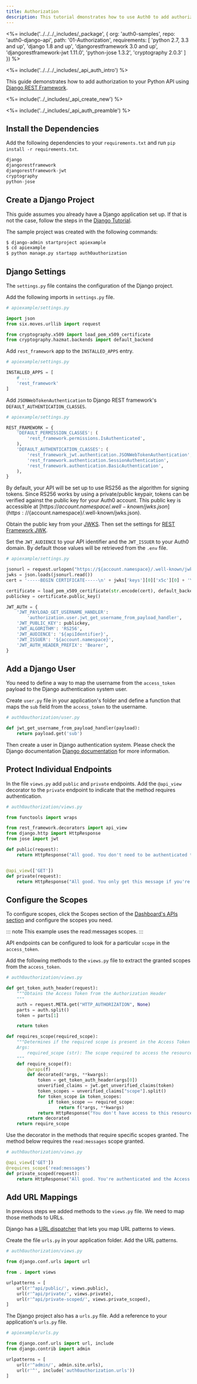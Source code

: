 ```yaml
---
title: Authorization
description: This tutorial dmonstrates how to use Auth0 to add authorization to your Django REST Framework API.
---
```


<%= include('../../../_includes/_package', {
  org: 'auth0-samples',
  repo: 'auth0-django-api',
  path: '01-Authorization',
  requirements: [
    'python 2.7, 3.3 and up',
    'django 1.8 and up',
    'djangorestframework 3.0 and up',
    'djangorestframework-jwt 1.11.0',
    'python-jose 1.3.2',
    'cryptography 2.0.3'
  ]
}) %>

<%= include('../../../_includes/_api_auth_intro') %>

This guide demonstrates how to add authorization to your Python API using [Django REST Framework](http://www.django-rest-framework.org/).

<%= include('../_includes/_api_create_new') %>

<%= include('../_includes/_api_auth_preamble') %>

## Install the Dependencies

 Add the following dependencies to your `requirements.txt` and run `pip install -r requirements.txt`.

```python
django
djangorestframework
djangorestframework-jwt
cryptography
python-jose
```

## Create a Django Project

This guide assumes you already have a Django application set up. If that is not the case, follow the steps in the [Django Tutorial](https://docs.djangoproject.com/en/1.11/intro/tutorial01/).

The sample project was created with the following commands:

```bash
$ django-admin startproject apiexample
$ cd apiexample
$ python manage.py startapp auth0authorization
```

## Django Settings

The `settings.py` file contains the configuration of the Django project.

Add the following imports in `settings.py` file.

```python
# apiexample/settings.py

import json
from six.moves.urllib import request

from cryptography.x509 import load_pem_x509_certificate
from cryptography.hazmat.backends import default_backend
```

Add `rest_framework` app to the `INSTALLED_APPS` entry.

```python
# apiexample/settings.py

INSTALLED_APPS = [
    # ...
    'rest_framework'
]
```

Add `JSONWebTokenAuthentication` to Django REST framework's `DEFAULT_AUTHENTICATION_CLASSES`.

```python
# apiexample/settings.py

REST_FRAMEWORK = {
    'DEFAULT_PERMISSION_CLASSES': (
        'rest_framework.permissions.IsAuthenticated',
    ),
    'DEFAULT_AUTHENTICATION_CLASSES': (
        'rest_framework_jwt.authentication.JSONWebTokenAuthentication',
        'rest_framework.authentication.SessionAuthentication',
        'rest_framework.authentication.BasicAuthentication',
    ),
}
```

By default, your API will be set up to use RS256 as the algorithm for signing tokens. Since RS256 works by using a private/public keypair, tokens can be verified against the public key for your Auth0 account. This public key is accessible at [https://${account.namespace}/.well-known/jwks.json](https://${account.namespace}/.well-known/jwks.json).

Obtain the public key from your [JWKS](/jwks). Then set the settings for [REST Framework JWK](http://getblimp.github.io/django-rest-framework-jwt/).

Set the `JWT_AUDIENCE` to your API identifier and the `JWT_ISSUER` to your Auth0 domain. By default those values will be retrieved from the `.env` file.

```python
# apiexample/settings.py

jsonurl = request.urlopen("https://${account.namespace}/.well-known/jwks.json")
jwks = json.loads(jsonurl.read())
cert = '-----BEGIN CERTIFICATE-----\n' + jwks['keys'][0]['x5c'][0] + '\n-----END CERTIFICATE-----'

certificate = load_pem_x509_certificate(str.encode(cert), default_backend())
publickey = certificate.public_key()

JWT_AUTH = {
    'JWT_PAYLOAD_GET_USERNAME_HANDLER':
        'authorization.user.jwt_get_username_from_payload_handler',
    'JWT_PUBLIC_KEY': publickey,
    'JWT_ALGORITHM': 'RS256',
    'JWT_AUDIENCE': '${apiIdentifier}',
    'JWT_ISSUER': '${account.namespace}',
    'JWT_AUTH_HEADER_PREFIX': 'Bearer',
}
```

## Add a Django User

You need to define a way to map the username from the `access_token` payload to the Django authentication system user.

Create `user.py` file in your application's folder and define a function that maps the `sub` field from the `access_token` to the username.

```python
# auth0authorization/user.py

def jwt_get_username_from_payload_handler(payload):
    return payload.get('sub')
```

Then create a user in Django authentication system. Please check the Django documentation [Django documentation](https://docs.djangoproject.com/en/1.11/topics/auth/default/#creating-users) for more information.

## Protect Individual Endpoints

In the file `views.py` add `public` and `private` endpoints. Add the `@api_view` decorator to the `private` endpoint to indicate that the method requires authentication.

```python
# auth0authorization/views.py

from functools import wraps

from rest_framework.decorators import api_view
from django.http import HttpResponse
from jose import jwt

def public(request):
    return HttpResponse("All good. You don't need to be authenticated to call this")


@api_view(['GET'])
def private(request):
    return HttpResponse("All good. You only get this message if you're authenticated")
```

## Configure the Scopes

To configure scopes, click the Scopes section of the [Dashboard's APIs section](${manage_url}/#/apis) and configure the scopes you need.

::: note
This example uses the read:messages scopes.
:::

API endpoints can be configured to look for a particular `scope` in the `access_token`.

Add the following methods to the `views.py` file to extract the granted scopes from the `access_token`.

```python
# auth0authorization/views.py

def get_token_auth_header(request):
    """Obtains the Access Token from the Authorization Header
    """
    auth = request.META.get("HTTP_AUTHORIZATION", None)
    parts = auth.split()
    token = parts[1]

    return token

def requires_scope(required_scope):
    """Determines if the required scope is present in the Access Token
    Args:
        required_scope (str): The scope required to access the resource
    """
    def require_scope(f):
        @wraps(f)
        def decorated(*args, **kwargs):
            token = get_token_auth_header(args[0])
            unverified_claims = jwt.get_unverified_claims(token)
            token_scopes = unverified_claims["scope"].split()
            for token_scope in token_scopes:
                if token_scope == required_scope:
                    return f(*args, **kwargs)
            return HttpResponse("You don't have access to this resource")
        return decorated
    return require_scope
```

Use the decorator in the methods that require specific scopes granted. The method below requires the `read:messages` scope granted.

```python
# auth0authorization/views.py

@api_view(['GET'])
@requires_scope('read:messages')
def private_scoped(request):
    return HttpResponse("All good. You're authenticated and the Access Token has the appropriate scope")
```

## Add URL Mappings

In previous steps we added methods to the `views.py` file. We need to map those methods to URLs.

Django has a [URL dispatcher](
https://docs.djangoproject.com/en/1.11/topics/http/urls/) that lets you map URL patterns to views.

Create the file `urls.py` in your application folder. Add the URL patterns.

```python
# auth0authorization/views.py

from django.conf.urls import url

from . import views

urlpatterns = [
    url(r'^api/public/', views.public),
    url(r'^api/private/', views.private),
    url(r'^api/private-scoped/', views.private_scoped),
]
```

The Django project also has a `urls.py` file. Add a reference to your application's `urls.py` file.

```python
# apiexample/urls.py

from django.conf.urls import url, include
from django.contrib import admin

urlpatterns = [
    url(r'^admin/', admin.site.urls),
    url(r'^', include('auth0authorization.urls'))
]
```
